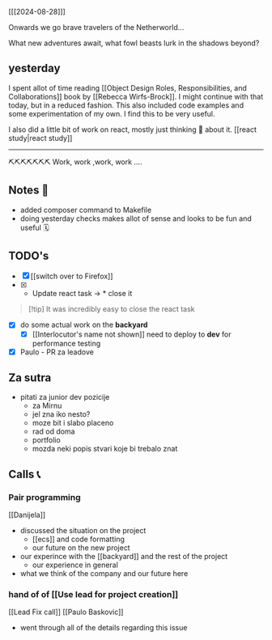 [[[2024-08-28]]]

Onwards we go brave travelers of the Netherworld...

What new adventures await, what fowl beasts lurk in the shadows beyond?

## yesterday

I spent allot of time reading [[Object Design Roles, Responsibilities, and Collaborations]] book by [[Rebecca Wirfs-Brock]].
I might continue with that today, but in a reduced fashion.
This also included code examples and some experimentation of my own. I find this to be very useful.

I also did a little bit of work on react, mostly just thinking 🧠 about it. [[react study|react study]]

---

⛏⛏⛏⛏⛏⛏⛏
Work, work ,work, work ....

## Notes 📔
- added composer command to Makefile
- doing yesterday checks makes allot of sense and looks to be fun and useful 🗓

## TODO's

- [x] [[switch over to Firefox]]
- [x] * Update react task -> * close it
> [!tip] It was incredibly easy to close the react task
- [x] do some actual work on the **backyard**
	- [x] [[Interlocutor's name not shown]]
		need to deploy to **dev** for performance testing
- [x] Paulo - PR za leadove

## Za sutra

- pitati za junior dev pozicije
	- za Mirnu
	- jel zna iko nesto?
	- moze bit i slabo placeno
	- rad od doma
	- portfolio
	- mozda neki popis stvari koje bi trebalo znat

## Calls 📞

### Pair programming
[[Danijela]]
- discussed the situation on the project
	- [[ecs]] and code formatting
	- our future on the new project
- our experince with the [[backyard]] and the rest of the project
	- our experience in general
- what we think of the company and our future here

### hand of of [[Use lead for project creation]]
[[Lead Fix call]]
[[Paulo Baskovic]]
- went through all of the details regarding this issue




